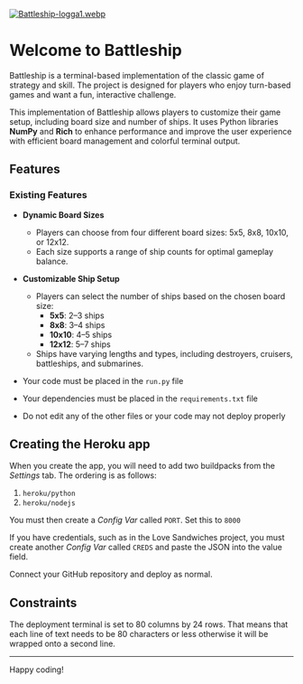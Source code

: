 [![Battleship-logga1.webp](https://i.postimg.cc/5tzM1x5j/Battleship-logga1.webp)](https://postimg.cc/nsnWGfPt)

# Welcome to Battleship

Battleship is a terminal-based implementation of the classic game of strategy and skill. The project is designed for players who enjoy turn-based games and want a fun, interactive challenge. 

This implementation of Battleship allows players to customize their game setup, including board size and number of ships. It uses Python libraries **NumPy** and **Rich** to enhance performance and improve the user experience with efficient board management and colorful terminal output.

## Features

### Existing Features

- **Dynamic Board Sizes**
  - Players can choose from four different board sizes: 5x5, 8x8, 10x10, or 12x12.
  - Each size supports a range of ship counts for optimal gameplay balance.

- **Customizable Ship Setup**
  - Players can select the number of ships based on the chosen board size:
    - **5x5**: 2–3 ships
    - **8x8**: 3–4 ships
    - **10x10**: 4–5 ships
    - **12x12**: 5–7 ships
  - Ships have varying lengths and types, including destroyers, cruisers, battleships, and submarines.








- Your code must be placed in the `run.py` file
- Your dependencies must be placed in the `requirements.txt` file
- Do not edit any of the other files or your code may not deploy properly

## Creating the Heroku app

When you create the app, you will need to add two buildpacks from the _Settings_ tab. The ordering is as follows:

1. `heroku/python`
2. `heroku/nodejs`

You must then create a _Config Var_ called `PORT`. Set this to `8000`

If you have credentials, such as in the Love Sandwiches project, you must create another _Config Var_ called `CREDS` and paste the JSON into the value field.

Connect your GitHub repository and deploy as normal.

## Constraints

The deployment terminal is set to 80 columns by 24 rows. That means that each line of text needs to be 80 characters or less otherwise it will be wrapped onto a second line.

---

Happy coding!
